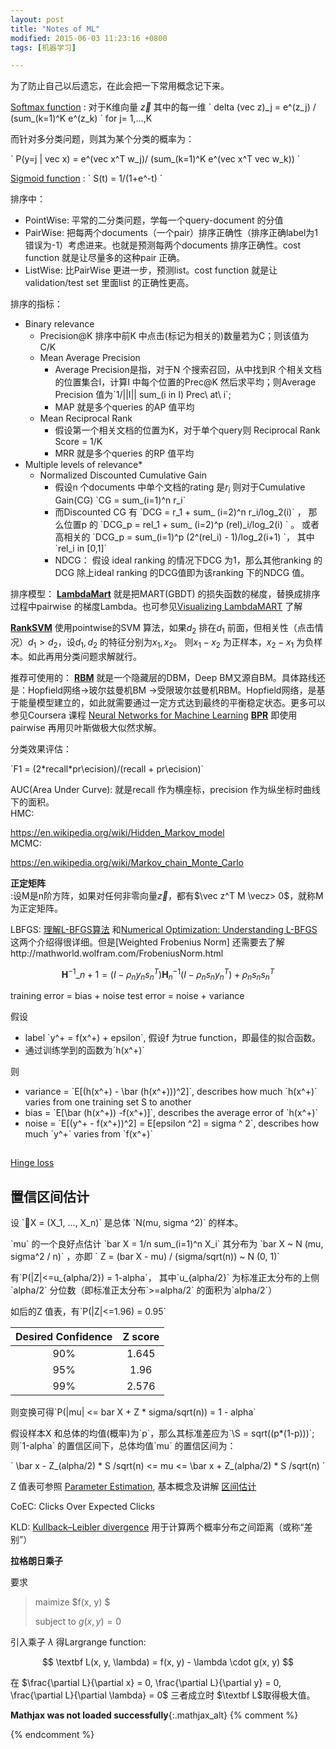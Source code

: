```yaml
---
layout: post
title: "Notes of ML"
modified: 2015-06-03 11:23:16 +0800
tags: [机器学习]

---
```


为了防止自己以后遗忘，在此会把一下常用概念记下来。

[Softmax function] :
对于K维向量 $\vec z$ 其中的每一维
\`
delta (vec z)\_j = e^(z_j) / (sum_(k=1)^K e^(z_k) 
\` for j= 1,...,K

而针对多分类问题，则其为某个分类的概率为：

\`
P(y=j | vec x) = e^(vec x^T w_j)/ (sum_(k=1)^K e^(vec x^T vec w_k))
\`

[Sigmoid function] :
\`
S(t) = 1/(1+e^-t)
\`

排序中：

- PointWise: 平常的二分类问题，学每一个query-document 的分值
- PairWise: 把每两个documents（一个pair）排序正确性（排序正确label为1 错误为-1）考虑进来。也就是预测每两个documents 排序正确性。cost function 就是让尽量多的这种pair 正确。
- ListWise: 比PairWise 更进一步，预测list。cost function 就是让validation/test set 里面list 的正确性更高。

排序的指标：

* Binary relevance
    - Precision@K 排序中前K 中点击(标记为相关的)数量若为C；则该值为 C/K
    - Mean Average Precision
        - Average Precision是指，对于N 个搜索召回，从中找到R 个相关文档的位置集合I，计算I 中每个位置的Prec@K 然后求平均；则Average Precision 值为\`1/||I|| sum_(i in I) Prec\ at\ i\`;
        - MAP 就是多个queries 的AP 值平均
    - Mean Reciprocal Rank
        - 假设第一个相关文档的位置为K，对于单个query则 Reciprocal Rank Score = 1/K
        - MRR 就是多个queries 的RP 值平均
* Multiple levels of relevance* 
    - Normalized Discounted Cumulative Gain 
        - 假设n 个documents 中单个文档的rating 是$r_i$ 则对于Cumulative Gain(CG) \`CG = sum_(i=1)^n r_i\`
        - 而Discounted CG 有 \`DCG = r_1 + sum\_ (i=2)^n r_i/log_2(i)\` ，
          那么位置p 的 \`DCG_p = rel_1 + sum\_ (i=2)^p (rel)\_i/log_2(i) \` 。
          或者高相关的 \`DCG_p = sum_(i=1)^p (2^(rel_i) - 1)/log_2(i+1) \`， 其中\`rel_i in [0,1]\` 
        - NDCG： 假设 ideal ranking 的情况下DCG 为1，那么其他ranking 的DCG 除上ideal ranking 的DCG值即为该ranking 下的NDCG 值。

排序模型：
**[LambdaMart]** 就是把MART(GBDT) 的损失函数的梯度，替换成排序过程中pairwise 的梯度Lambda。也可参见[Visualizing LambdaMART] 了解

**[RankSVM]** 使用pointwise的SVM 算法，如果$d_2$ 排在$d_1$ 前面，但相关性（点击情况）$d_1>d_2$，设$d_1,d_2$ 的特征分别为$x_1, x_2$。 则$x_1-x_2$  为正样本，$x_2- x_1$  为负样本。如此再用分类问题求解就行。

推荐可使用的：
**[RBM]** 就是一个隐藏层的DBM，Deep BM又源自BM。具体路线还是：Hopfield网络->玻尔兹曼机BM ->受限玻尔兹曼机RBM。Hopfield网络，是基于能量模型建立的，如此就需要通过一定方式达到最终的平衡稳定状态。更多可以参见Coursera 课程 [Neural Networks for Machine Learning][NNML]
**[BPR]** 即使用pairwise 再用贝叶斯做极大似然求解。


分类效果评估：

\`F1 = (2\*recall*pr\ecision)/(recall + pr\ecision)\`

AUC(Area Under Curve): 就是recall 作为横座标，precision 作为纵坐标时曲线下的面积。
​        
HMC:

https://en.wikipedia.org/wiki/Hidden_Markov_model
​        
MCMC: 

https://en.wikipedia.org/wiki/Markov_chain_Monte_Carlo

**正定矩阵**       
:设M是n阶方阵，如果对任何非零向量$\vec z$，都有$\vec z^T M \vecz> 0$，就称M 为正定矩阵。

LBFGS: [理解L-BFGS算法] 和[Numerical Optimization: Understanding L-BFGS] 这两个介绍得很详细。但是[Weighted Frobenius Norm] 还需要去了解http://mathworld.wolfram.com/FrobeniusNorm.html

$$
\mathbf{H}^{-1}\_{n+1} = (I - \rho_n y_n s_n^T) \mathbf{H}^{-1}_n (I - \rho_n s_n y_n^T) + \rho_n s_n s_n^T
$$

[Paxos]: 解决分布式更新数据后一致性的问题

training error = bias + noise
test error = noise + variance

假设

- label \`y^+ = f(x^+) + epsilon\`, 假设f 为true function，即最佳的拟合函数。
- 通过训练学到的函数为\`h(x^+)\`

则

- variance = \`E[(h(x^+) - \bar (h(x^+)))^2]\`, describes how much \`h(x^+)\` varies from one training set S to another
- bias = \`E[\bar (h(x^+)) -f(x^+)]\`, describes the average error of \`h(x^+)\`
- noise = \`E[(y^+ - f(x^+))^2] = E[epsilon ^2] = sigma ^ 2\`, describes how much \`y^+\` varies from \`f(x^+)\`


## 

[Hinge loss] 


## 置信区间估计
设 \`X = (X_1, ..., X_n)\` 是总体 \`N(mu, sigma ^2)\` 的样本。

\`mu\` 的一个良好点估计 \`bar X = 1/n sum_(i=1)^n X_i\` 其分布为 \`bar X ~ N (mu, sigma^2 / n)\` ，亦即 \` Z = (bar X  - mu) / (sigma/sqrt(n))  ~ N (0, 1)\`


有\`P(|Z|<=u_{alpha/2}) = 1-alpha\`， 其中\`u\_{alpha/2}\` 为标准正太分布的上侧\`alpha/2\` 分位数（即标准正太分布\`>=alpha/2\` 的面积为\`alpha/2\`） 

如后的Z 值表，有\`P(|Z|<=1.96) = 0.95\`

| Desired Confidence | Z score |
| :----------------: | :-----: |
|        90%         |  1.645  |
|        95%         |  1.96   |
|        99%         |  2.576  |

则变换可得\`P(|mu| <= bar X + Z * sigma/sqrt(n)) = 1 - alpha\`

假设样本X 和总体的均值(概率)为\`p\`，那么其标准差应为\`\S = sqrt((p*(1-p)))\`; 则\`1-alpha\` 的置信区间下，总体均值\`mu\` 的置信区间为：

\`
\bar x - Z\_(alpha/2) * S /sqrt(n) <= mu <= \bar x + Z_(alpha/2) * S /sqrt(n)
\`

Z 值表可参照 [Parameter Estimation], 基本概念及讲解 [区间估计] 


CoEC: Clicks Over Expected Clicks

KLD: [Kullback–Leibler divergence][KLD] 用于计算两个概率分布之间距离（或称“差别”）



**拉格朗日乘子**

要求 

>  maimize $f(x, y) $
>
>  subject to $g(x, y) = 0$

引入乘子 $\lambda$ 得Largrange function:


$$
\textbf L(x, y, \lambda) = f(x, y) - \lambda \cdot g(x, y)
$$

在 $\frac{\partial L}{\partial x} = 0, \frac{\partial L}{\partial y} = 0, \frac{\partial L}{\partial \lambda} = 0$  三者成立时 $\textbf L$取得极大值。

[KLD]: https://en.wikipedia.org/wiki/Kullback%E2%80%93Leibler_divergence
[Hinge loss]:https://en.wikipedia.org/wiki/Hinge_loss
[Softmax function]: http://en.wikipedia.org/wiki/Softmax_function
[Sigmoid function]: http://en.wikipedia.org/wiki/Sigmoid_function
[理解L-BFGS算法]: http://mlworks.cn/posts/introduction-to-l-bfgs/
[Numerical Optimization: Understanding L-BFGS]: http://aria42.com/blog/2014/12/understanding-lbfgs/
[LambdaMart]: http://blog.csdn.net/huagong_adu/article/details/40710305
[Visualizing LambdaMART]: https://wellecks.wordpress.com/tag/lambdamart/
[RankSVM]: http://www.cnblogs.com/kemaswill/p/3241963.html
[RBM]: http://miibotree.com/2015/08/25/from-BM-to-RBM/
[NNML]: https://www.coursera.org/course/neuralnets
[BPR]: http://liuzhiqiangruc.iteye.com/blog/2073526
[Paxos]: https://zh.wikipedia.org/wiki/Paxos%E7%AE%97%E6%B3%95
[Parameter Estimation]: http://sphweb.bumc.bu.edu/otlt/MPH-Modules/BS/BS704_Confidence_Intervals/BS704_Confidence_Intervals2.html
[区间估计]: http://staff.ustc.edu.cn/~zwp/teach/Math-Stat/lec7.pdf


**Mathjax was not loaded successfully**{:.mathjax_alt} 
{% comment %}
<script type="text/x-mathjax-config"> MathJax.Hub.Config({ asciimath2jax: { delimiters: [ ['`','`'],['$', '$']] }}); </script>
<script type="text/javascript" src="http://cdn.mathjax.org/mathjax/latest/MathJax.js?config=TeX-MML-AM_HTMLorMML" async="async"></script>
{% endcomment %}